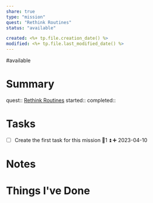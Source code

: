 ```yaml
---
share: true
type: "mission"
quest: "Rethink Routines"
status: "available"

created: <%+ tp.file.creation_date() %> 
modified: <%+ tp.file.last_modified_date() %>
---
```

#available 
# Summary
quest:: [Rethink Routines](./Rethink%20Routines.md)
started:: 
completed::
# Tasks
- [ ] Create the first task for this mission 🥄1 ⏫ ➕ 2023-04-10

# Notes

# Things I've Done